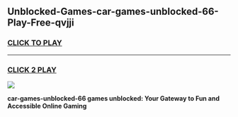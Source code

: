 
## Unblocked-Games-car-games-unblocked-66-Play-Free-qvjji
<h3>
<a href="https://premium76.site?title=car-games-unblocked-66&ref=23A">CLICK TO PLAY</a></h3>
<hr>

<h3>
<a href="https://premium76.site?title=car-games-unblocked-66&ref=23A">CLICK 2 PLAY</a>
  
</h3>

<a href="https://premium76.site?title=car-games-unblocked-66&ref=23A"><img src="https://clearcache.store/games.png"></a>


**car-games-unblocked-66 games unblocked: Your Gateway to Fun and Accessible Online Gaming**
